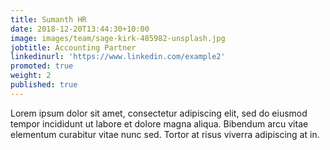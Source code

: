 ```yaml
---
title: Sumanth HR
date: 2018-12-20T13:44:30+10:00
image: images/team/sage-kirk-485982-unsplash.jpg
jobtitle: Accounting Partner
linkedinurl: 'https://www.linkedin.com/example2'
promoted: true
weight: 2
published: true
---
```


Lorem ipsum dolor sit amet, consectetur adipiscing elit, sed do eiusmod tempor incididunt ut labore et dolore magna aliqua. Bibendum arcu vitae elementum curabitur vitae nunc sed. Tortor at risus viverra adipiscing at in.
